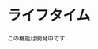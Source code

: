 <script src="https://cdn.lordicon.com/xdjxvujz.js"></script>

# <lord-icon src="https://cdn.lordicon.com/giaigwkd.json" trigger="loop" delay="1000" style="height:2em"></lord-icon>ライフタイム

<small>この機能は開発中です</small>
